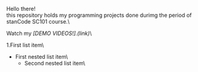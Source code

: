Hello there!\
this repository holds my programming projects done durimg the period of stanCode SC101 course.\

Watch my *[DEMO VIDEOS!].(link)*\

1.First list item\
  - First nested list item\
    - Second nested list item\ 
